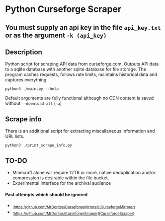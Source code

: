 # Python Curseforge Scraper

## You must supply an api key in the file `api_key.txt` or as the argument `-k (api_key)`

## Description

Python script for scraping API data from curseforge.com. Outputs API data to a sqlite database with another sqlite database for file storage. The program caches requests, follows rate limits, maintains historical data and captures everything.

`python3 ./main.py --help`<br/>

Default arguments are fully functional although no CDN content is saved without `--download-all` (`-a`)

## Scrape info

There is an additional script for extracting miscellaneous information and URL lists.

`python3 ./print_scrape_info.py`<br/>

## TO-DO

* Minecraft alone will require 12TB or more, native deduplication and/or compression is desirable within the file bucket.</br>
* Experimental interface for the archival audience

#### Past attempts which should be ignored

* <sub>[https://github.com/MrDoritos/CurseforgeMirrorer](CurseforgeMirrorer)</sub><br/>
* <sub>[https://github.com/MrDoritos/CurseforgeScraper](CurseforgeScraper)</sub>
